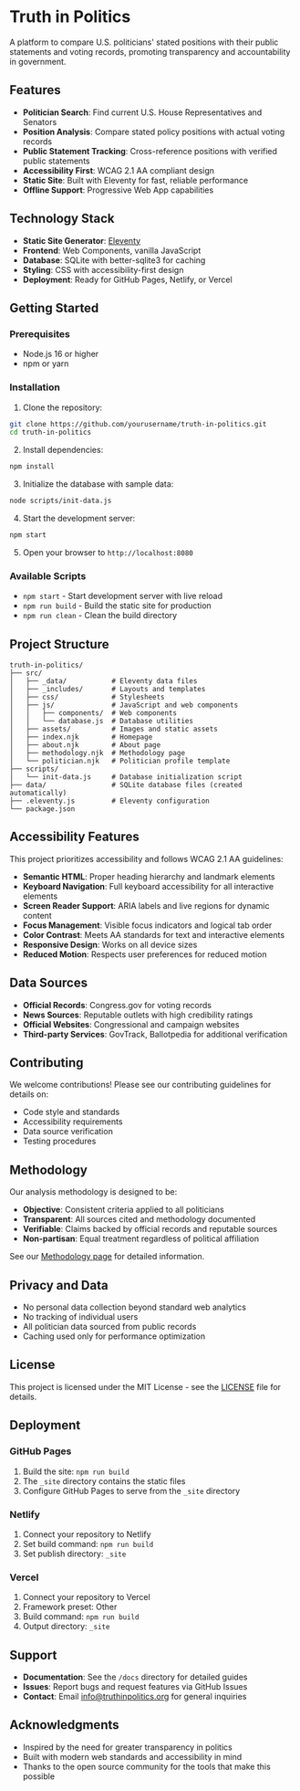 # Truth in Politics

A platform to compare U.S. politicians' stated positions with their public statements and voting records, promoting transparency and accountability in government.

## Features

- **Politician Search**: Find current U.S. House Representatives and Senators
- **Position Analysis**: Compare stated policy positions with actual voting records
- **Public Statement Tracking**: Cross-reference positions with verified public statements
- **Accessibility First**: WCAG 2.1 AA compliant design
- **Static Site**: Built with Eleventy for fast, reliable performance
- **Offline Support**: Progressive Web App capabilities

## Technology Stack

- **Static Site Generator**: [Eleventy](https://www.11ty.dev/)
- **Frontend**: Web Components, vanilla JavaScript
- **Database**: SQLite with better-sqlite3 for caching
- **Styling**: CSS with accessibility-first design
- **Deployment**: Ready for GitHub Pages, Netlify, or Vercel

## Getting Started

### Prerequisites

- Node.js 16 or higher
- npm or yarn

### Installation

1. Clone the repository:
```bash
git clone https://github.com/yourusername/truth-in-politics.git
cd truth-in-politics
```

2. Install dependencies:
```bash
npm install
```

3. Initialize the database with sample data:
```bash
node scripts/init-data.js
```

4. Start the development server:
```bash
npm start
```

5. Open your browser to `http://localhost:8080`

### Available Scripts

- `npm start` - Start development server with live reload
- `npm run build` - Build the static site for production
- `npm run clean` - Clean the build directory

## Project Structure

```
truth-in-politics/
├── src/
│   ├── _data/           # Eleventy data files
│   ├── _includes/       # Layouts and templates
│   ├── css/             # Stylesheets
│   ├── js/              # JavaScript and web components
│   │   ├── components/  # Web components
│   │   └── database.js  # Database utilities
│   ├── assets/          # Images and static assets
│   ├── index.njk        # Homepage
│   ├── about.njk        # About page
│   ├── methodology.njk  # Methodology page
│   └── politician.njk   # Politician profile template
├── scripts/
│   └── init-data.js     # Database initialization script
├── data/                # SQLite database files (created automatically)
├── .eleventy.js         # Eleventy configuration
└── package.json
```

## Accessibility Features

This project prioritizes accessibility and follows WCAG 2.1 AA guidelines:

- **Semantic HTML**: Proper heading hierarchy and landmark elements
- **Keyboard Navigation**: Full keyboard accessibility for all interactive elements
- **Screen Reader Support**: ARIA labels and live regions for dynamic content
- **Focus Management**: Visible focus indicators and logical tab order
- **Color Contrast**: Meets AA standards for text and interactive elements
- **Responsive Design**: Works on all device sizes
- **Reduced Motion**: Respects user preferences for reduced motion

## Data Sources

- **Official Records**: Congress.gov for voting records
- **News Sources**: Reputable outlets with high credibility ratings
- **Official Websites**: Congressional and campaign websites
- **Third-party Services**: GovTrack, Ballotpedia for additional verification

## Contributing

We welcome contributions! Please see our contributing guidelines for details on:

- Code style and standards
- Accessibility requirements
- Data source verification
- Testing procedures

## Methodology

Our analysis methodology is designed to be:

- **Objective**: Consistent criteria applied to all politicians
- **Transparent**: All sources cited and methodology documented
- **Verifiable**: Claims backed by official records and reputable sources
- **Non-partisan**: Equal treatment regardless of political affiliation

See our [Methodology page](src/methodology.njk) for detailed information.

## Privacy and Data

- No personal data collection beyond standard web analytics
- No tracking of individual users
- All politician data sourced from public records
- Caching used only for performance optimization

## License

This project is licensed under the MIT License - see the [LICENSE](LICENSE) file for details.

## Deployment

### GitHub Pages

1. Build the site: `npm run build`
2. The `_site` directory contains the static files
3. Configure GitHub Pages to serve from the `_site` directory

### Netlify

1. Connect your repository to Netlify
2. Set build command: `npm run build`
3. Set publish directory: `_site`

### Vercel

1. Connect your repository to Vercel
2. Framework preset: Other
3. Build command: `npm run build`
4. Output directory: `_site`

## Support

- **Documentation**: See the `/docs` directory for detailed guides
- **Issues**: Report bugs and request features via GitHub Issues
- **Contact**: Email info@truthinpolitics.org for general inquiries

## Acknowledgments

- Inspired by the need for greater transparency in politics
- Built with modern web standards and accessibility in mind
- Thanks to the open source community for the tools that make this possible
